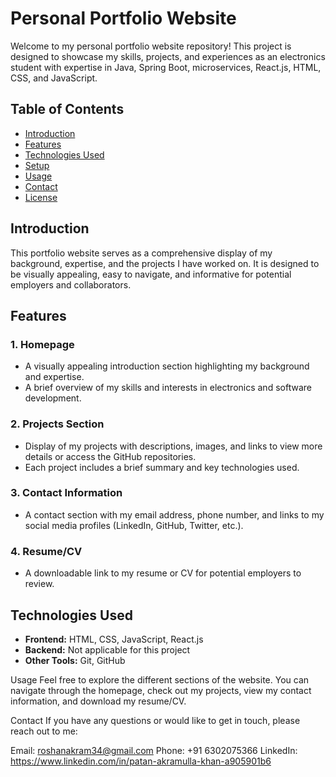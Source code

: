 # Personal Portfolio Website

Welcome to my personal portfolio website repository! This project is designed to showcase my skills, projects, and experiences as an electronics student with expertise in Java, Spring Boot, microservices, React.js, HTML, CSS, and JavaScript.

## Table of Contents

- [Introduction](#introduction)
- [Features](#features)
- [Technologies Used](#technologies-used)
- [Setup](#setup)
- [Usage](#usage)
- [Contact](#contact)
- [License](#license)

## Introduction

This portfolio website serves as a comprehensive display of my background, expertise, and the projects I have worked on. It is designed to be visually appealing, easy to navigate, and informative for potential employers and collaborators.

## Features

### 1. Homepage
- A visually appealing introduction section highlighting my background and expertise.
- A brief overview of my skills and interests in electronics and software development.

### 2. Projects Section
- Display of my projects with descriptions, images, and links to view more details or access the GitHub repositories.
- Each project includes a brief summary and key technologies used.

### 3. Contact Information
- A contact section with my email address, phone number, and links to my social media profiles (LinkedIn, GitHub, Twitter, etc.).

### 4. Resume/CV
- A downloadable link to my resume or CV for potential employers to review.

## Technologies Used

- **Frontend:** HTML, CSS, JavaScript, React.js
- **Backend:** Not applicable for this project
- **Other Tools:** Git, GitHub

Usage
Feel free to explore the different sections of the website. You can navigate through the homepage, check out my projects, view my contact information, and download my resume/CV.

Contact
If you have any questions or would like to get in touch, please reach out to me:

Email: roshanakram34@gmail.com
Phone: +91 6302075366
LinkedIn: https://www.linkedin.com/in/patan-akramulla-khan-a905901b6

